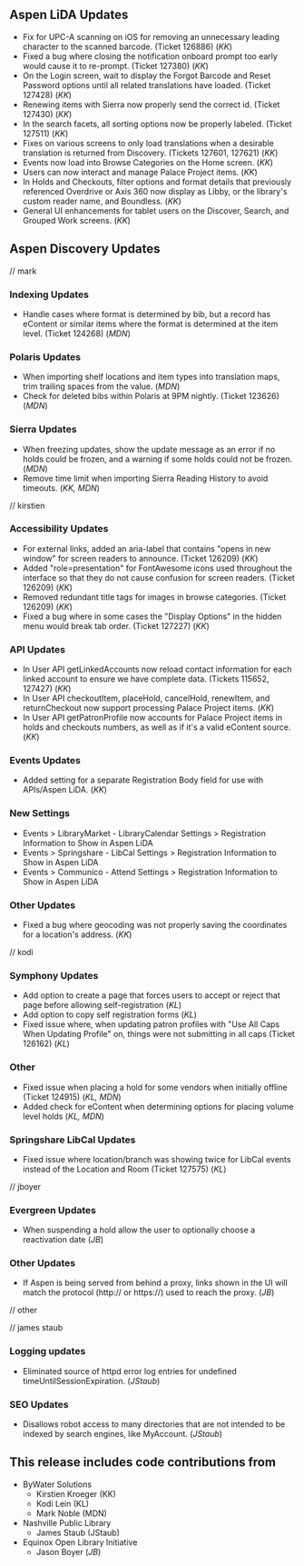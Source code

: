 ## Aspen LiDA Updates
- Fix for UPC-A scanning on iOS for removing an unnecessary leading character to the scanned barcode. (Ticket 126886) (*KK*)
- Fixed a bug where closing the notification onboard prompt too early would cause it to re-prompt. (Ticket 127380) (*KK*)
- On the Login screen, wait to display the Forgot Barcode and Reset Password options until all related translations have loaded. (Ticket 127428) (*KK*)
- Renewing items with Sierra now properly send the correct id. (Ticket 127430) (*KK*)
- In the search facets, all sorting options now be properly labeled. (Ticket 127511) (*KK*)
- Fixes on various screens to only load translations when a desirable translation is returned from Discovery. (Tickets 127601, 127621) (*KK*)
- Events now load into Browse Categories on the Home screen. (*KK*)
- Users can now interact and manage Palace Project items. (*KK*)
- In Holds and Checkouts, filter options and format details that previously referenced Overdrive or Axis 360 now display as Libby, or the library's custom reader name, and Boundless. (*KK*)
- General UI enhancements for tablet users on the Discover, Search, and Grouped Work screens. (*KK*)

## Aspen Discovery Updates
// mark
### Indexing Updates
- Handle cases where format is determined by bib, but a record has eContent or similar items where the format is determined at the item level. (Ticket 124268) (*MDN*)

### Polaris Updates
- When importing shelf locations and item types into translation maps, trim trailing spaces from the value. (*MDN*)
- Check for deleted bibs within Polaris at 9PM nightly. (Ticket 123626) (*MDN*)

### Sierra Updates
- When freezing updates, show the update message as an error if no holds could be frozen, and a warning if some holds could not be frozen. (*MDN*)
- Remove time limit when importing Sierra Reading History to avoid timeouts. (*KK, MDN*)

// kirstien
### Accessibility Updates
- For external links, added an aria-label that contains "opens in new window" for screen readers to announce. (Ticket 126209) (*KK*)
- Added "role=presentation" for FontAwesome icons used throughout the interface so that they do not cause confusion for screen readers. (Ticket 126209) (*KK*)
- Removed redundant title tags for images in browse categories. (Ticket 126209) (*KK*)
- Fixed a bug where in some cases the "Display Options" in the hidden menu would break tab order. (Ticket 127227) (*KK*)

### API Updates
- In User API getLinkedAccounts now reload contact information for each linked account to ensure we have complete data. (Tickets 115652, 127427)  (*KK*)
- In User API checkoutItem, placeHold, cancelHold, renewItem, and returnCheckout now support processing Palace Project items. (*KK*)
- In User API getPatronProfile now accounts for Palace Project items in holds and checkouts numbers, as well as if it's a valid eContent source. (*KK*)

### Events Updates
- Added setting for a separate Registration Body field for use with APIs/Aspen LiDA. (*KK*)
<div markdown="1" class="settings">

### New Settings
- Events > LibraryMarket - LibraryCalendar Settings > Registration Information to Show in Aspen LiDA
- Events > Springshare - LibCal Settings > Registration Information to Show in Aspen LiDA
- Events > Communico - Attend Settings > Registration Information to Show in Aspen LiDA
</div>

### Other Updates
- Fixed a bug where geocoding was not properly saving the coordinates for a location's address. (*KK*)

// kodi
### Symphony Updates
- Add option to create a page that forces users to accept or reject that page before allowing self-registration (*KL*)
- Add option to copy self registration forms (*KL*)
- Fixed issue where, when updating patron profiles with "Use All Caps When Updating Profile" on, things were not submitting in all caps (Ticket 126162) (*KL*)

### Other
- Fixed issue when placing a hold for some vendors when initially offline (Ticket 124915) (*KL, MDN*)
- Added check for eContent when determining options for placing volume level holds (*KL, MDN*)

### Springshare LibCal Updates
- Fixed issue where location/branch was showing twice for LibCal events instead of the Location and Room (Ticket 127575) (*KL*)

// jboyer
### Evergreen Updates
- When suspending a hold allow the user to optionally choose a reactivation date (*JB*)

### Other Updates
- If Aspen is being served from behind a proxy, links shown in the UI will match the protocol (http:// or https://) used to reach the proxy. (*JB*)

// other

// james staub
### Logging updates
- Eliminated source of httpd error log entries for undefined timeUntilSessionExpiration. (*JStaub*)

### SEO Updates
- Disallows robot access to many directories that are not intended to be indexed by search engines, like MyAccount. (*JStaub*)


## This release includes code contributions from
- ByWater Solutions
    - Kirstien Kroeger (KK)
    - Kodi Lein (KL)
    - Mark Noble (MDN)
- Nashville Public Library
    - James Staub (JStaub)
- Equinox Open Library Initiative
    - Jason Boyer (*JB*)